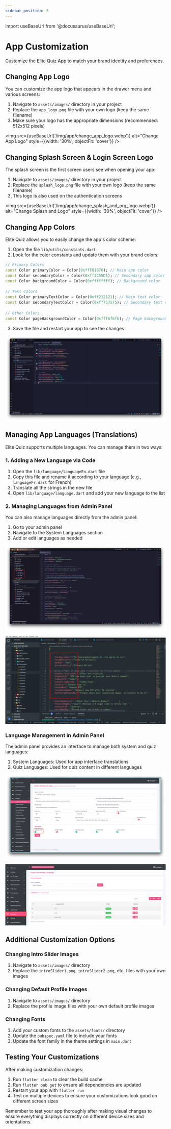 ```yaml
---
sidebar_position: 5
---
```


import useBaseUrl from '@docusaurus/useBaseUrl';

# App Customization

Customize the Elite Quiz App to match your brand identity and preferences.

## Changing App Logo

You can customize the app logo that appears in the drawer menu and various screens:

1. Navigate to `assets/images/` directory in your project
2. Replace the `app_logo.png` file with your own logo (keep the same filename)
3. Make sure your logo has the appropriate dimensions (recommended: 512x512 pixels)

 <img
   src={useBaseUrl('/img/app/change_app_logo.webp')}
   alt="Change App Logo"
   style={{width: '30%', objectFit: 'cover'}}
   />

## Changing Splash Screen & Login Screen Logo

The splash screen is the first screen users see when opening your app:

1. Navigate to `assets/images/` directory in your project
2. Replace the `splash_logo.png` file with your own logo (keep the same filename)
3. This logo is also used on the authentication screens

 <img
   src={useBaseUrl('/img/app/change_splash_and_org_logo.webp')}
   alt="Change Splash and Logo"
   style={{width: '30%', objectFit: 'cover'}}
   />

## Changing App Colors

Elite Quiz allows you to easily change the app's color scheme:

1. Open the file `lib/utils/constants.dart`
2. Look for the color constants and update them with your brand colors:

```dart
// Primary Colors
const Color primaryColor = Color(0xffF01876); // Main app color
const Color secondaryColor = Color(0xff3C55D1); // Secondary app color
const Color backgroundColor = Color(0xffffffff); // Background color

// Text Colors
const Color primaryTextColor = Color(0xff212121); // Main text color
const Color secondaryTextColor = Color(0xff757575); // Secondary text color

// Other Colors
const Color pageBackgroundColor = Color(0xfff6f6f6); // Page background color
```

3. Save the file and restart your app to see the changes

![Change Colors](/img/app/change_colors.webp)

## Managing App Languages (Translations)

Elite Quiz supports multiple languages. You can manage them in two ways:

### 1. Adding a New Language via Code

1. Open the `lib/language/languageEn.dart` file
2. Copy this file and rename it according to your language (e.g., `languageFr.dart` for French)
3. Translate all the strings in the new file
4. Open `lib/language/language.dart` and add your new language to the list

### 2. Managing Languages from Admin Panel

You can also manage languages directly from the admin panel:

1. Go to your admin panel
2. Navigate to the System Languages section
3. Add or edit languages as needed

![Add New Language](/img/app/addNewLanguage.webp)

![Add New Language 2](/img/app/addNewLanguage2.webp)

### Language Management in Admin Panel

The admin panel provides an interface to manage both system and quiz languages:

1. System Languages: Used for app interface translations
2. Quiz Languages: Used for quiz content in different languages

![Admin Language 1](/img/app/admin-language-1.webp)

![Admin Language 2](/img/app/admin-language-2.webp)

## Additional Customization Options

### Changing Intro Slider Images

1. Navigate to `assets/images/` directory
2. Replace the `introSlider1.png`, `introSlider2.png`, etc. files with your own images

### Changing Default Profile Images

1. Navigate to `assets/images/` directory
2. Replace the profile image files with your own default profile images

### Changing Fonts

1. Add your custom fonts to the `assets/fonts/` directory
2. Update the `pubspec.yaml` file to include your fonts
3. Update the font family in the theme settings in `main.dart`

## Testing Your Customizations

After making customization changes:

1. Run `flutter clean` to clear the build cache
2. Run `flutter pub get` to ensure all dependencies are updated
3. Restart your app with `flutter run`
4. Test on multiple devices to ensure your customizations look good on different screen sizes

Remember to test your app thoroughly after making visual changes to ensure everything displays correctly on different device sizes and orientations.
